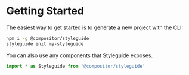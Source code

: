 # Getting Started

The easiest way to get started is to generate a new project with the CLI:

```sh
npm i -g @compositor/styleguide
styleguide init my-styleguide
```

You can also use any components that Styleguide exposes.

```js
import * as Styleguide from '@compositor/styleguide'
```
